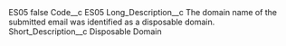 <?xml version="1.0" encoding="UTF-8"?>
<CustomMetadata xmlns="http://soap.sforce.com/2006/04/metadata" xmlns:xsi="http://www.w3.org/2001/XMLSchema-instance" xmlns:xsd="http://www.w3.org/2001/XMLSchema">
    <label>ES05</label>
    <protected>false</protected>
    <values>
        <field>Code__c</field>
        <value xsi:type="xsd:string">ES05</value>
    </values>
    <values>
        <field>Long_Description__c</field>
        <value xsi:type="xsd:string">The domain name of the submitted email was identified as a disposable domain.</value>
    </values>
    <values>
        <field>Short_Description__c</field>
        <value xsi:type="xsd:string">Disposable Domain</value>
    </values>
</CustomMetadata>
